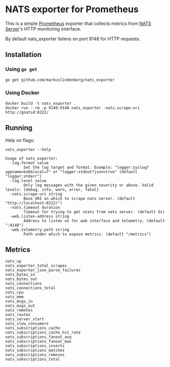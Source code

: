 # NATS exporter for Prometheus

This is a simple [Prometheus](https://prometheus.io/) exporter that collects metrics from [NATS Server](http://nats.io/)'s HTTP monitoring interface.

By default nats_exporter listens on port 9148 for HTTP requests.

## Installation

### Using `go get`

```bash
go get github.com/markuslindenberg/nats_exporter
```
### Using Docker

```
docker build -t nats_exporter .
docker run --rm -p 9148:9148 nats_exporter -nats.scrape-uri http://gnatsd:8222/
```

## Running

Help on flags:
```
nats_exporter --help

Usage of nats_exporter:
  -log.format value
    	Set the log target and format. Example: "logger:syslog?appname=bob&local=7" or "logger:stdout?json=true" (default "logger:stderr")
  -log.level value
    	Only log messages with the given severity or above. Valid levels: [debug, info, warn, error, fatal]
  -nats.scrape-uri string
    	Base URI on which to scrape nats server. (default "http://localhost:8222/")
  -nats.timeout duration
    	Timeout for trying to get stats from nats server. (default 5s)
  -web.listen-address string
    	Address to listen on for web interface and telemetry. (default ":9148")
  -web.telemetry-path string
    	Path under which to expose metrics. (default "/metrics")
```


## Metrics

```
nats_up
nats_exporter_total_scrapes
nats_exporter_json_parse_failures
nats_bytes_in
nats_bytes_out
nats_connections
nats_connections_total
nats_cpu
nats_mem
nats_msgs_in
nats_msgs_out
nats_remotes
nats_routes
nats_server_start
nats_slow_consumers
nats_subscriptions_cache
nats_subscriptions_cache_hit_rate
nats_subscriptions_fanout_avg
nats_subscriptions_fanout_max
nats_subscriptions_inserts
nats_subscriptions_matches
nats_subscriptions_removes
nats_subscriptions_total
```
